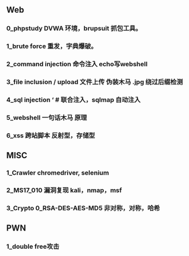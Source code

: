 ## Web

### 0_phpstudy DVWA 环境，brupsuit 抓包工具。

### 1_brute force 重发，字典爆破。

### 2_command injection 命令注入 echo写webshell

### 3_file inclusion / upload 文件上传 伪装木马 .jpg 绕过后缀检测

### 4_sql injection ‘ # 联合注入，sqlmap 自动注入

### 5_webshell 一句话木马 原理

### 6_xss 跨站脚本 反射型，存储型



## MISC

### 1_Crawler chromedriver, selenium

### 2_MS17_010 漏洞复现 kali，nmap，msf

### 3_Crypto 0_RSA-DES-AES-MD5 非对称，对称，哈希



## PWN
### 1_double free攻击




